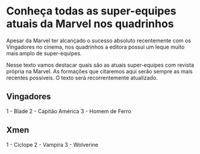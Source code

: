# Conheça todas as super-equipes atuais da Marvel nos quadrinhos

Apesar da Marvel ter alcançado o sucesso absoluto recentemente com os Vingadores no cinema, nos quadrinhos a editora possui um leque muito mais amplo de super-equipes.

Nesse texto vamos destacar quais são as atuais super-equipes com revista própria na Marvel. As formações que citaremos aqui serão sempre as mais recentes possíveis. O texto será recorrentemente atualizado.

## Vingadores

1 - Blade
2 - Capitão América
3 - Homem de Ferro

## Xmen

1 - Ciclope
2 - Vampira
3 - Wolverine
